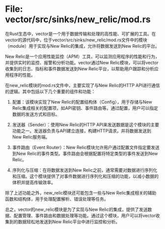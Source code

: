 # File: vector/src/sinks/new_relic/mod.rs

在Rust生态中，vector是一个用于数据传输和处理的高性能、可扩展的工具。在vector的源代码中，位于vector/src/sinks/new_relic/mod.rs文件中的模块（module）用于实现与New Relic的集成，允许将数据发送到New Relic的平台。

New Relic是一个应用性能监控（APM）工具，可以监测应用程序的性能和行为，并提供实时的监控、报警和分析功能。vector通过New Relic模块，可以将vector收集到的日志、指标和事件数据发送到New Relic平台，以帮助用户跟踪和分析应用程序的性能。

在new_relic模块的mod.rs文件中，主要实现了与New Relic的HTTP API进行通信的逻辑。其中包括以下几个重要的组件和功能：

1. 配置：该模块实现了New Relic的配置结构体（Config），用于存储与New Relic集成相关的配置项，如API密钥、事件路由等。通过配置，用户可以指定数据的发送方式和目标。

2. 发送器（Sender）：使用New Relic的HTTP API来发送数据是这个模块的主要功能之一。发送器负责与API建立连接，构建HTTP请求，并将数据发送到New Relic服务端。

3. 事件路由（Event Router）：New Relic模块允许用户通过配置文件指定要发送到New Relic的事件类型。事件路由会根据配置将特定类型的事件发送到New Relic。

4. 序列化与压缩：在将数据发送到New Relic之前，通常需要对数据进行序列化和压缩。这个模块提供了对事件数据进行序列化和压缩的功能，以减小数据的体积并提高传输效率。

除了上述功能之外，new_relic模块还可能包含一些与New Relic集成相关的辅助函数和结构体，用于处理配置解析、错误处理等任务。

总之，vector的new_relic模块是为了实现与New Relic的集成，提供了发送数据、配置管理、事件路由和数据处理等功能。通过这个模块，用户可以将vector收集到的数据轻松地发送到New Relic平台中进行监控和分析。

